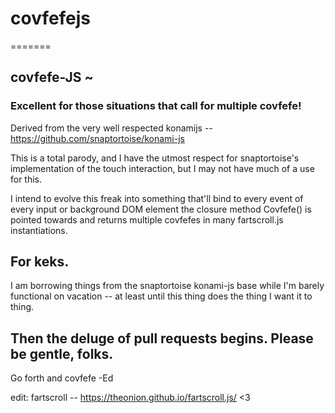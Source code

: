 # covfefejs
=======

## covfefe-JS ~ 

### Excellent for those situations that call for multiple covfefe!
  
Derived from the very well respected konamijs -- https://github.com/snaptortoise/konami-js

This is a total parody, and I have the utmost respect for snaptortoise's implementation of 
the touch interaction, but I may not have much of a use for this.  

I intend to evolve this freak into something that'll bind to every event of every input or 
background DOM element the closure method Covfefe() is pointed towards and returns multiple 
covfefes in many fartscroll.js instantiations.  

## For keks.  
 
I am borrowing things from the snaptortoise konami-js base while I'm barely functional on 
vacation -- at least until this thing does the thing I want it to thing.  
 
Then the deluge of pull requests begins.  Please be gentle, folks.  
--
 
Go forth and covfefe
-Ed


edit:  fartscroll -- https://theonion.github.io/fartscroll.js/ <3